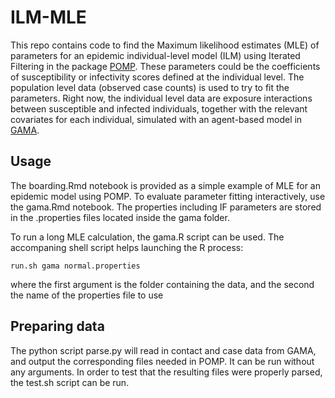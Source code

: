 # ILM-MLE

This repo contains code to find the Maximum likelihood estimates (MLE) of parameters for an epidemic individual-level model (ILM) using Iterated Filtering in the package [POMP](https://kingaa.github.io/pomp/). These parameters could be the coefficients of susceptibility or infectivity scores defined at the individual level. The population level data (observed case counts) is used to try to fit the parameters. Right now, the individual level data are exposure interactions between susceptible and infected individuals, together with the relevant covariates for each individual, simulated with an agent-based model in [GAMA](https://gama-platform.github.io/covid19).

## Usage

The boarding.Rmd notebook is provided as a simple example of MLE for an epidemic model using POMP. To evaluate parameter fitting interactively, use the gama.Rmd notebook. The properties including IF parameters are stored in the .properties files located inside the gama folder.

To run a long MLE calculation, the gama.R script can be used. The accompaning shell script helps launching the R process:

```run.sh gama normal.properties```

where the first argument is the folder containing the data, and the second the name of the properties file to use

## Preparing data

The python script parse.py will read in contact and case data from GAMA, and output the corresponding files needed in POMP. It can be run without any arguments. In order to test that the resulting files were properly parsed, the test.sh script can be run.